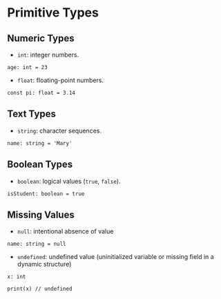 # Primitive Types

## Numeric Types

-   `int`: integer numbers.

```ez
age: int = 23
```

-   `float`: floating-point numbers.

```ez
const pi: float = 3.14
```

## Text Types

-   `string`: character sequences.

```ez
name: string = 'Mary'
```

## Boolean Types

-   `boolean`: logical values (`true`, `false`).

```ez
isStudent: boolean = true
```

## Missing Values

-   `null`: intentional absence of value

```ez
name: string = null
```

-   `undefined`: undefined value (uninitialized variable or missing field in a dynamic structure)

```ez
x: int

print(x) // undefined
```
